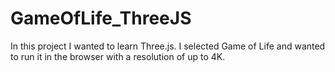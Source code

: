 # GameOfLife_ThreeJS
In this project I wanted to learn Three.js. I selected Game of Life and wanted to run it in the browser with a resolution of up to 4K. 

